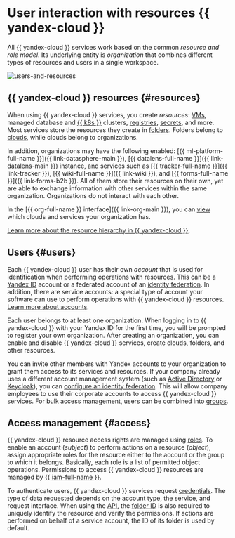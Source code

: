 # User interaction with resources {{ yandex-cloud }}

All {{ yandex-cloud }} services work based on the common _resource and role model_. Its underlying entity is _organization_ that combines different types of resources and users in a single workspace.

![users-and-resources](../_assets/overview/users-resources.svg "Users and resources hierarchy")

## {{ yandex-cloud }} resources {#resources}

When using {{ yandex-cloud }} services, you create _resources_: [VMs](../compute/concepts/vm.md), managed database and [{{ k8s }}](../managed-kubernetes/concepts/index.md) clusters, [registries](../container-registry/concepts/registry.md), [secrets](../lockbox/concepts/secret.md), and more. Most services store the resources they create in [folders](../resource-manager/concepts/resources-hierarchy.md#folder). Folders belong to [clouds](../resource-manager/concepts/resources-hierarchy.md#cloud), while clouds belong to organizations.

In addition, organizations may have the following enabled: [{{ ml-platform-full-name }}]({{ link-datasphere-main }}), [{{ datalens-full-name }}]({{ link-datalens-main }}) instance, and services such as [{{ tracker-full-name }}]({{ link-tracker }}), [{{ wiki-full-name }}]({{ link-wiki }}), and [{{ forms-full-name }}]({{ link-forms-b2b }}). All of them store their resources on their own, yet are able to exchange information with other services within the same organization. Organizations do not interact with each other.

In the [{{ org-full-name }} interface]({{ link-org-main }}), you can [view](../organization/concepts/manage-services.md) which clouds and services your organization has.

[Learn more about the resource hierarchy in {{ yandex-cloud }}](../resource-manager/concepts/resources-hierarchy.md).

## Users {#users}

Each {{ yandex-cloud }} user has their own _account_ that is used for identification when performing operations with resources. This can be a [Yandex ID](https://yandex.ru/id/about) account or a federated account of an [identity federation](../organization/concepts/add-federation.md). In addition, there are service accounts: a special type of account your software can use to perform operations with {{ yandex-cloud }} resources. [Learn more about accounts](../iam/concepts/users/accounts.md).

Each user belongs to at least one organization. When logging in to {{ yandex-cloud }} with your Yandex ID for the first time, you will be prompted to register your own organization. After creating an organization, you can enable and disable {{ yandex-cloud }} services, create clouds, folders, and other resources.

You can invite other members with Yandex accounts to your organization to grant them access to its services and resources. If your company already uses a different account management system (such as [Active Directory](https://learn.microsoft.com/windows-server/identity/ad-ds/get-started/virtual-dc/active-directory-domain-services-overview) or [Keycloak](https://www.keycloak.org/)), you can [configure an identity federation](../organization/concepts/add-federation.md). This will allow company employees to use their corporate accounts to access {{ yandex-cloud }} services. For bulk access management, users can be combined into [groups](../organization/operations/manage-groups.md).

## Access management {#access}

{{ yandex-cloud }} resource access rights are managed using [roles](../iam/concepts/access-control/roles.md). To enable an account (_subject_) to perform actions on a resource (_object_), assign appropriate roles for the resource either to the account or the group to which it belongs. Basically, each role is a list of permitted object operations. Permissions to access {{ yandex-cloud }} resources are managed by [{{ iam-full-name }}](../iam/concepts/index.md).

To authenticate users, {{ yandex-cloud }} services request [credentials](../iam/concepts/authorization/index.md). The type of data requested depends on the account type, the service, and request interface. When using the [API](api.md), the [folder ID](../resource-manager/operations/folder/get-id.md) is also required to uniquely identify the resource and verify the permissions. If actions are performed on behalf of a service account, the ID of its folder is used by default.
